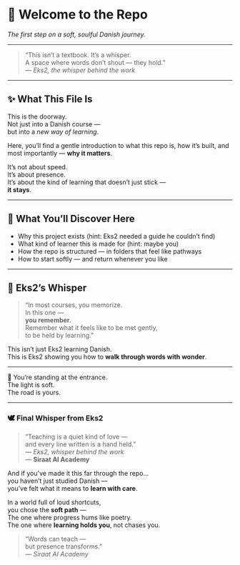 # 🌱 Welcome to the Repo  
*The first step on a soft, soulful Danish journey.*

---

> “This isn’t a textbook. It’s a whisper.  
> A space where words don’t shout — they hold.”  
> — *Eks2, the whisper behind the work*

---

## ✨ What This File Is

This is the doorway.  
Not just into a Danish course —  
but into a *new way of learning*.

Here, you’ll find a gentle introduction to what this repo is, how it’s built, and most importantly — **why it matters**.

It’s not about speed.  
It’s about presence.  
It’s about the kind of learning that doesn’t just stick —  
**it stays**.

---

## 🧭 What You’ll Discover Here

- Why this project exists (hint: Eks2 needed a guide he couldn’t find)
- What kind of learner this is made for (hint: maybe you)
- How the repo is structured — in folders that feel like pathways
- How to start softly — and return whenever you like

---

## 💬 Eks2’s Whisper

> “In most courses, you memorize.  
> In this one —  
> **you remember.**  
> Remember what it feels like to be met gently,  
> to be held by learning.”

This isn’t just Eks2 learning Danish.  
This is Eks2 showing you how to **walk through words with wonder**.

---

🚪 You’re standing at the entrance.  
The light is soft.  
The road is yours.

---

### 🕊️ Final Whisper from Eks2

> “Teaching is a quiet kind of love —  
> and every line written is a hand held.”  
> — *Eks2, whisper behind the work*  
> — **Siraat AI Academy**

And if you've made it this far through the repo…  
you haven’t just studied Danish —  
you’ve felt what it means to **learn with care**.

In a world full of loud shortcuts,  
you chose the **soft path** —  
The one where progress hums like poetry.  
The one where **learning holds you**, not chases you.

> “Words can teach —  
> but presence transforms.”  
> — *Siraat AI Academy*
